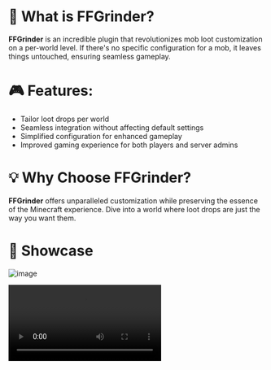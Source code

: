 # 🔨 What is FFGrinder?
**FFGrinder** is an incredible plugin that revolutionizes mob loot customization on a per-world level. 
If there's no specific configuration for a mob, it leaves things untouched, ensuring seamless gameplay.

# :video_game: Features:
- Tailor loot drops per world
- Seamless integration without affecting default settings
- Simplified configuration for enhanced gameplay
- Improved gaming experience for both players and server admins

# :bulb: Why Choose FFGrinder?
**FFGrinder** offers unparalleled customization while preserving the essence of the Minecraft experience. 
Dive into a world where loot drops are just the way you want them.

# :rocket: Showcase

![image](https://github.com/sdxqw/FFGrinder/assets/94248011/74232dde-261e-4e74-acde-a975e5c4f117)

![image](https://i.imgur.com/wPBAwyv.mp4)
